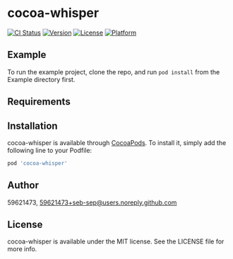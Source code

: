 # cocoa-whisper

[![CI Status](https://img.shields.io/travis/59621473/cocoa-whisper.svg?style=flat)](https://travis-ci.org/59621473/cocoa-whisper)
[![Version](https://img.shields.io/cocoapods/v/cocoa-whisper.svg?style=flat)](https://cocoapods.org/pods/cocoa-whisper)
[![License](https://img.shields.io/cocoapods/l/cocoa-whisper.svg?style=flat)](https://cocoapods.org/pods/cocoa-whisper)
[![Platform](https://img.shields.io/cocoapods/p/cocoa-whisper.svg?style=flat)](https://cocoapods.org/pods/cocoa-whisper)

## Example

To run the example project, clone the repo, and run `pod install` from the Example directory first.

## Requirements

## Installation

cocoa-whisper is available through [CocoaPods](https://cocoapods.org). To install
it, simply add the following line to your Podfile:

```ruby
pod 'cocoa-whisper'
```

## Author

59621473, 59621473+seb-sep@users.noreply.github.com

## License

cocoa-whisper is available under the MIT license. See the LICENSE file for more info.
